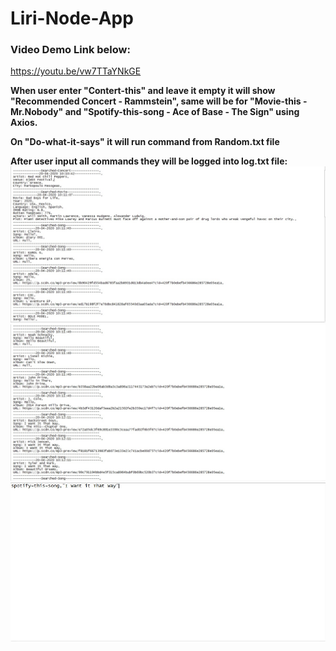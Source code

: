 # Liri-Node-App #
### Video Demo Link below: ###
https://youtu.be/vw7TTaYNkGE

**When user enter "Contert-this" and leave it empty it will show "Recommended Concert - Rammstein",
same will be for "Movie-this - Mr.Nobody" and "Spotify-this-song - Ace of Base - The Sign" using Axios.**

**On "Do-what-it-says" it will run command from Random.txt file**

**After user input all commands they will be logged into log.txt file:**
![](screen1.jpg)
![](screen2.jpg)
![](screen3.jpg)